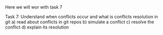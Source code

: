  Here we will wor with task 7

 Task 7: Understand when conflicts occur and what is conflicts resolution in git
 a) read about conflicts in git repos
 b) simulate a conflict
 c) resolve the conflict
 d) explain its resolution
